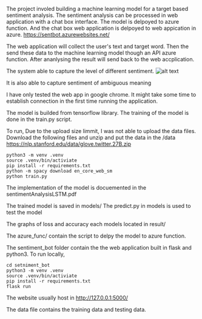 The project involed building a machine learning model for a target based sentiment analysis.
The sentiment analysis can be processed in web application with a chat box interface.
The model is delpoyed to azure function. 
And the chat box web application is delpoyed to web appication in azure.
https://sentbot.azurewebsites.net/

The web application will collect the user's text and target word. Then the send these data to the machine learning model though an API azure function.
After ananlysing the result will send back to the web accplication.

The system able to capture the level of different sentiment.
![alt text](https://i.ibb.co/LY86QV8/Screen-Shot-2021-08-07-at-11-49-35-pm.png)

It is also able to capture sentiment of ambiguous meaning


I have only tested the web app in google chrome. It might take some time to establish connection in the first time running the application.

The model is builded from tensorflow library.
The training of the model is done in the train.py script.

To run,
Due to the upload size limmit, I was not able to upload the data files.
Download the following files and unzip and put the data in the /data
https://nlp.stanford.edu/data/glove.twitter.27B.zip
```
python3 -m venv .venv 
source .venv/bin/activiate
pip install -r requirements.txt
python -m spacy download en_core_web_sm 
python train.py
```

The implementation of the model is docuemented in the sentimentAnalysisLSTM.pdf

The trained model is saved in models/
The predict.py in models is used to test the model

The graphs of loss and accuracy each models located in result/

The azure_func/ contain the script to delpy the model to azure function.

The sentiment_bot folder contain the the web application built in flask and python3.
To run locally,
```
cd setniment_bot
python3 -m venv .venv 
source .venv/bin/activiate
pip install -r requirements.txt
flask run
```
The website usually host in http://127.0.0.1:5000/

The data file contains the training data and testing data.
